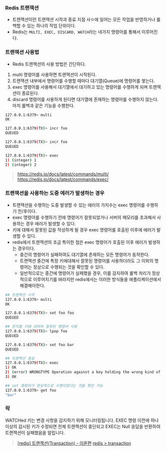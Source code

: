 ### Redis 트랜잭션
- 트랜잭션이란 트랜잭션 시작과 종료 지점 사ㅇ에 일어는 모든 작업을 반영하거나 롤백할 수 있는 하나의 작업 단위이다.
- Redis는 `MULTI, EXEC, DISCARD, WATCH`라는 네가지 명령어를 통해서 이루어진다.

### 트랜잭션 사용법
- Redis 트랜잭션의 사용 방법은 간단하다.
1. multi 명령어를 사용하면 트랜잭션이 시작된다.
2. 트랜잭션 내부에서 명령어를 수행할 때마다 대기열(Queue)에 명령어를 쌓는다.
3. exec 명령어를 사용해서 대기열에서 대기하고 있는 명령어를 수행하게 되며 트랜잭션이 종료된다.
4. discard 명령어를 사용하게 된다면 대가열에 존재하는 명령어를 수행하지 않는다. 마치 롤백과 같은 기능을 수행한다.

```sh
127.0.0.1:6379> multi
OK

127.0.0.1:6379(TX)> incr foo
QUEUED

127.0.0.1:6379(TX)> incr foo
QUEUED

127.0.0.1:6379(TX)> exec
1) (integer) 1
2) (integer) 2
```

> https://redis.io/docs/latest/commands/multi/ <br/>
> https://redis.io/docs/latest/commands/exec/ <br/>

### 트랜잭션을 사용하는 도중 에러가 발생하는 경우
- 트랜잭션을 수행하는 도중 발생할 수 있는 에러의 가지수는 exec 명령어를 수행하기 전/후이다.
- exec 명령어를 수행하기 전에 명령어가 잘못되었거나 서버의 메모리를 초과해서 사용하는 경우 에러가 발생할 수 있다.
- 키에 대해서 잘못된 값을 작성하게 될 경우 exec 명령어를 호출된 이후에 에러가 발생할 수 있다.
- redis에서 트랜잭션의 조금 특이한 점은 exec 명령어가 호출된 이후 에러가 발생하는 경우이다.
  - 중간의 명령어가 실패하여도 대기열에 존재하는 모든 명령어가 동작한다.
  - 트랜잭션 중간에 특정 키에대해서 잘못된 명령어를 사용하더라도 그 이외의 명령어는 정상으로 수행되는 것을 확인할 수 있다.
  - 일반적으로는 중간에 명령어가 실패했을 경우, 이를 감지하여 롤백 처리가 정상적으로 이루어지기를 바라지만 redis에서는 이러한 방식들을 애플리케이션에서 해결해아한다.

```sh
## 트랜잭션 시작
127.0.0.1:6379> multi
OK

127.0.0.1:6379(TX)> set foo foo
QUEUED

## 문자열 키에 대하여 잘못된 명령어 사용
127.0.0.1:6379(TX)> lpop foo
QUEUED

127.0.0.1:6379(TX)> set foo bar
QUEUED

## 트랜잭션 종료
127.0.0.1:6379(TX)> exec
1) OK
2) (error) WRONGTYPE Operation against a key holding the wrong kind of value
3) OK

## set 명령어가 정상적으로 수행되었다는 것을 확인 가능
127.0.0.1:6379> get foo
"bar"
```



### 락
WATCHed 키는 변경 사항을 감지하기 위해 모니터링됩니다. EXEC 명령 이전에 하나 이상의 감시된 키가 수정되면 전체 트랜잭션이 중단되고 EXEC는 Null 응답을 반환하여 트랜잭션이 실패했음을 알립니다.

> [[redis] 트랜잭션(Transaction) - 이론편](https://sabarada.tistory.com/177)
> [redis > transaction](https://redis.io/docs/latest/develop/interact/transactions/)
